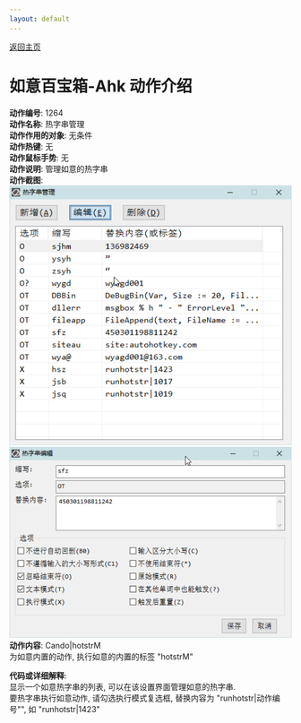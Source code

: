 ```yaml
---
layout: default
---
```

<link rel="stylesheet" href="../Actions/css/atom-one-light.min.css">
<script src="../Actions/js/highlight.min.js"></script>
<script>hljs.highlightAll();</script>

[返回主页](../index.md)

# [](#header-2) 如意百宝箱-Ahk 动作介绍

**动作编号**: 1264  
**动作名称**: 热字串管理  
**动作作用的对象**: 无条件  
**动作热键**: 无  
**动作鼠标手势**: 无  
**动作说明**: 管理如意的热字串  
**动作截图**:  
  ![热字串管理](img1/1264-1.png)  
  ![热字串管理](img1/1264-2.png)  
**动作内容**: Cando|hotstrM  
为如意内置的动作, 执行如意的内置的标签 "hotstrM"  

**代码或详细解释**:  
显示一个如意热字串的列表, 可以在该设置界面管理如意的热字串.  
要热字串执行如意动作, 请勾选执行模式复选框, 替换内容为 "runhotstr|动作编号"", 如 "runhotstr|1423"  